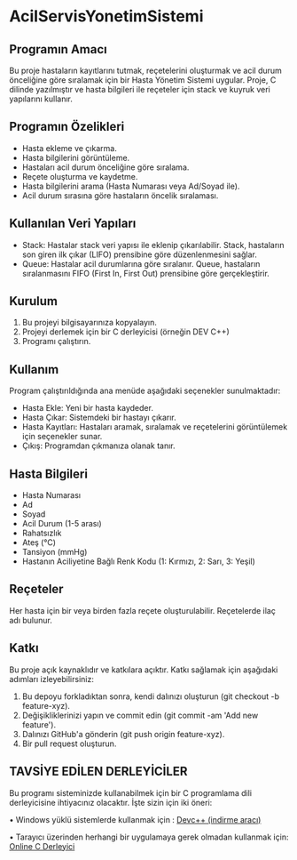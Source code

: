 # AcilServisYonetimSistemi
## Programın Amacı
Bu proje hastaların kayıtlarını tutmak, reçetelerini oluşturmak ve acil durum önceliğine göre sıralamak için bir Hasta Yönetim Sistemi uygular. Proje, C dilinde yazılmıştır ve hasta bilgileri ile reçeteler için stack ve kuyruk veri yapılarını kullanır.


## Programın Özelikleri
- Hasta ekleme ve çıkarma.
- Hasta bilgilerini görüntüleme.
- Hastaları acil durum önceliğine göre sıralama.
- Reçete oluşturma ve kaydetme.
- Hasta bilgilerini arama (Hasta Numarası veya Ad/Soyad ile).
- Acil durum sırasına göre hastaların öncelik sıralaması.

## Kullanılan Veri Yapıları
- Stack: Hastalar stack veri yapısı ile eklenip çıkarılabilir. Stack, hastaların son giren ilk çıkar (LIFO) prensibine göre düzenlenmesini sağlar.
- Queue: Hastalar acil durumlarına göre sıralanır. Queue, hastaların sıralanmasını FIFO (First In, First Out) prensibine göre gerçekleştirir.

## Kurulum
1. Bu projeyi bilgisayarınıza kopyalayın.
2. Projeyi derlemek için bir C derleyicisi (örneğin DEV C++)
3. Programı çalıştırın.

## Kullanım
Program çalıştırıldığında ana menüde aşağıdaki seçenekler sunulmaktadır:

- Hasta Ekle: Yeni bir hasta kaydeder.
- Hasta Çıkar: Sistemdeki bir hastayı çıkarır.
- Hasta Kayıtları: Hastaları aramak, sıralamak ve reçetelerini görüntülemek için seçenekler sunar.
- Çıkış: Programdan çıkmanıza olanak tanır.


## Hasta Bilgileri

- Hasta Numarası
- Ad
- Soyad
- Acil Durum (1-5 arası)
- Rahatsızlık
- Ateş (°C)
- Tansiyon (mmHg)
- Hastanın Aciliyetine Bağlı Renk Kodu (1: Kırmızı, 2: Sarı, 3: Yeşil)


## Reçeteler
Her hasta için bir veya birden fazla reçete oluşturulabilir. Reçetelerde ilaç adı bulunur.

## Katkı
Bu proje açık kaynaklıdır ve katkılara açıktır. Katkı sağlamak için aşağıdaki adımları izleyebilirsiniz:
1. Bu depoyu forkladıktan sonra, kendi dalınızı oluşturun (git checkout -b feature-xyz).
2. Değişikliklerinizi yapın ve commit edin (git commit -am 'Add new feature').
3. Dalınızı GitHub'a gönderin (git push origin feature-xyz).
4. Bir pull request oluşturun.


## TAVSİYE EDİLEN DERLEYİCİLER

Bu programı sisteminizde kullanabilmek için bir C programlama dili derleyicisine ihtiyacınız olacaktır. İşte sizin için iki öneri:

• Windows yüklü sistemlerde kullanmak için : [Devc++ (indirme aracı)](https://sourceforge.net/projects/dev-cpp/files/Binaries/Dev-C%2B%2B%204.9.9.2/devcpp-4.9.9.2_setup.exe/download)


• Tarayıcı üzerinden herhangi bir uygulamaya gerek olmadan kullanmak için: [Online C Derleyici](https://www.onlinegdb.com/online_c_compiler)
